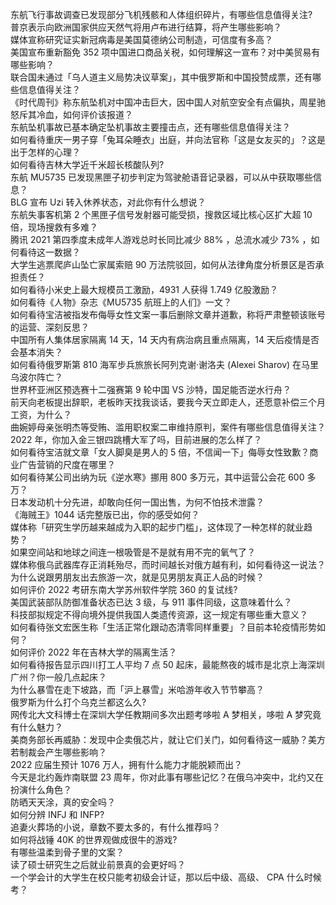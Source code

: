 东航飞行事故调查已发现部分飞机残骸和人体组织碎片，有哪些信息值得关注?  
普京表示向欧洲国家供应天然气将用卢布进行结算，将产生哪些影响？  
媒体宣称研究证实新冠病毒是美国莫德纳公司制造，可信度有多高？  
美国宣布重新豁免 352 项中国进口商品关税，如何理解这一宣布？对中美贸易有哪些影响？  
联合国未通过「乌人道主义局势决议草案」，其中俄罗斯和中国投赞成票，还有哪些信息值得关注？  
《时代周刊》称东航坠机对中国冲击巨大，因中国人对航空安全有点偏执，周星驰怒斥其冷血，如何评价该报道？  
东航坠机事故已基本确定坠机事故主要撞击点，还有哪些信息值得关注？  
如何看待重庆一男子穿「兔耳朵睡衣」出庭，并向法官称「这是女友买的」？这是出于怎样的心理？  
如何看待吉林大学近千米超长核酸队列?  
东航 MU5735 已发现黑匣子初步判定为驾驶舱语音记录器，可以从中获取哪些信息？  
BLG 宣布 Uzi 转入休养状态，对此你有什么想说？  
东航失事客机第 2 个黑匣子信号发射器可能受损，搜救区域比核心区扩大超 10 倍，现场搜救有多难？  
腾讯 2021 第四季度未成年人游戏总时长同比减少 88% ，总流水减少 73% ，如何看待这一数据？  
大学生逃票爬庐山坠亡家属索赔 90 万法院驳回，如何从法律角度分析景区是否承担责任？  
如何看待小米史上最大规模员工激励，4931 人获得 1.749 亿股激励？  
如何看待《人物》杂志《MU5735 航班上的人们》一文？  
如何看待宝洁被指发布侮辱女性文案一事后删除文章并道歉，称将严肃整顿该账号的运营、深刻反思？  
中国所有人集体居家隔离 14 天，14 天内有病治病且重点隔离，14 天后疫情是否会基本消失？  
如何看待俄罗斯第 810 海军步兵旅旅长阿列克谢·谢洛夫 (Alexei Sharov) 在马里乌波尔阵亡？  
世界杯亚洲区预选赛十二强赛第 9 轮中国 VS 沙特，国足能否逆水行舟？  
前天向老板提出辞职，老板昨天找我谈话，要我今天立即走人，还愿意补偿三个月工资，为什么？  
曲婉婷母亲张明杰等受贿、滥用职权案二审维持原判，案件有哪些信息值得关注？  
2022 年，你加入金三银四跳槽大军了吗，目前进展的怎么样了？  
如何看待宝洁就文章「女人脚臭是男人的 5 倍，不信闻一下」侮辱女性致歉？商业广告营销的尺度在哪里？  
如何看待某公司出纳为玩《逆水寒》挪用 800 多万元，其中运营公会花 600 多万？  
日本发动机十分先进，却敢向任何一国出售，为何不怕技术泄露？  
《海贼王》1044 话完整版已出，你的感受如何？  
媒体称「研究生学历越来越成为入职的起步门槛」，这体现了一种怎样的就业趋势？  
如果空间站和地球之间连一根吸管是不是就有用不完的氧气了？  
媒体称俄乌武器库存正消耗殆尽，而时间越长对俄方越有利，如何看待这一说法？  
为什么说跟男朋友出去旅游一次，就是见男朋友真正人品的时候？  
如何评价 2022 考研东南大学苏州软件学院 360 的复试线?  
美国武装部队防御准备状态已达 3 级，与 911 事件同级，这意味着什么？  
科技部拟规定不得向境外提供我国人类遗传资源，这一规定有哪些重大意义？  
如何看待张文宏医生称「生活正常化跟动态清零同样重要」？目前本轮疫情形势如何？  
如何评价 2022 年在吉林大学的隔离生活？  
如何看待报告显示四川打工人平均 7 点 50 起床，最能熬夜的城市是北京上海深圳广州？你一般几点起床？  
为什么暴雪在走下坡路，而「沪上暴雪」米哈游年收入节节攀高？  
俄罗斯为什么打个乌克兰都这么久?  
网传北大文科博士在深圳大学任教期间多次出题考哆啦 A 梦相关，哆啦 A 梦究竟有什么魅力？  
美商务部长再威胁：发现中企卖俄芯片，就让它们关门，如何看待这一威胁？美方若制裁会产生哪些影响？  
2022 应届生预计 1076 万人，拥有什么能力才能脱颖而出？  
今天是北约轰炸南联盟 23 周年，你对此事有哪些记忆？在俄乌冲突中，北约又在扮演什么角色？  
防晒天天涂，真的安全吗？  
如何分辨 INFJ 和 INFP?  
追妻火葬场的小说，章数不要太多的，有什么推荐吗？  
如何将战锤 40K 的世界观做成很牛的游戏?  
有哪些温柔到骨子里的文案？  
读了硕士研究生之后就业前景真的会更好吗？  
一个学会计的大学生在校只能考初级会计证，那以后中级、高级、 CPA 什么时候考？  
